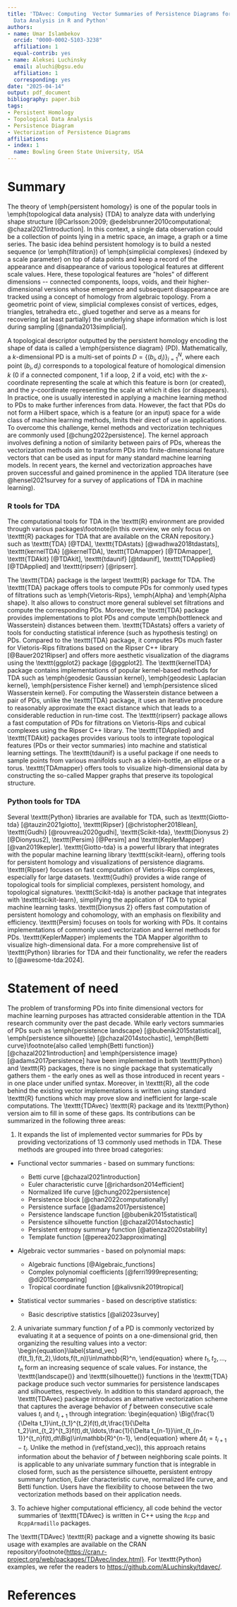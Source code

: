 ```yaml
---
title: 'TDAvec: Computing  Vector Summaries of Persistence Diagrams for Topological
  Data Analysis in R and Python'
authors:
- name: Umar Islambekov
  orcid: "0000-0002-5103-3238"
  affiliation: 1
  equal-contrib: yes
- name: Aleksei Luchinsky
  email: aluchi@bgsu.edu
  affiliation: 1
  corresponding: yes
date: "2025-04-14"
output: pdf_document
bibliography: paper.bib
tags:
- Persistent Homology
- Topological Data Analysis
- Persistence Diagram
- Vectorization of Persistence Diagrams
affiliations:
- index: 1
  name: Bowling Green State University, USA
---
```



# Summary

The theory of \emph{persistent homology} is one of the popular tools in \emph{topological data analysis} (TDA) to analyze data with underlying shape structure [@Carlsson:2009; @edelsbrunner2010computational; @chazal2021introduction]. In this context, a single data observation could be a collection of points lying in a metric space, an image, a graph or a time series. The basic idea behind persistent homology is to build a nested sequence (or \emph{filtration}) of \emph{simplicial complexes} (indexed by a scale parameter) on top of data points and keep a record of the appearance and disappearance of various topological features at different scale values. Here, these topological features are "holes" of different dimensions -- connected components, loops, voids, and their higher-dimensional versions whose emergence and subsequent disappearance are tracked using a concept of homology from algebraic topology. From a geometric point of view, simplicial complexes consist of vertices, edges, triangles, tetrahedra etc., glued together and serve as a means for recovering (at least partially) the underlying shape information which is lost during sampling [@nanda2013simplicial].

A topological descriptor outputted by the persistent homology encoding the shape of data is called a \emph{persistence diagram} (PD). Mathematically, a $k$-dimensional PD is a multi-set of points $D=\{(b_i,d_i)\}_{i=1}^N$, where each point $(b_i,d_i)$ corresponds to a topological feature of homological dimension $k$ (0 if a connected component, 1 if a loop, 2 if a void, etc) with the $x$-coordinate representing the scale at which this feature is born (or created), and the $y$-coordinate representing the scale at which it dies (or disappears). In practice, one is usually interested in applying a machine learning method to PDs to make further inferences from data. However, the fact that PDs do not form a Hilbert space, which is a feature (or an input) space for a wide class of machine learning methods, limits their direct of use in applications. To overcome this challenge, kernel methods and vectorization techniques are commonly used [@chung2022persistence]. The kernel approach involves defining a notion of similarity between pairs of PDs, whereas the vectorization methods aim to transform PDs into finite-dimensional feature vectors that can be used as input for many standard machine learning models. In recent years, the kernel and vectorization approaches have proven successful and gained  prominence in the applied TDA literature (see @hensel2021survey for a survey of applications of TDA in machine learning).   

### R tools for TDA
The computational tools for TDA in the \texttt{R} environment are provided through various packages\footnote{In this overview, we only focus on \texttt{R} packages for TDA that are available on the CRAN repository.} such as \texttt{TDA} [@TDA], \texttt{TDAstats} [@wadhwa2018tdastats], \texttt{kernelTDA} [@kernelTDA], \texttt{TDAmapper} [@TDAmapper], \texttt{TDAkit} [@TDAkit], \texttt{tdaunif} [@tdaunif], \texttt{TDApplied} [@TDApplied] and \texttt{ripserr} [@ripserr]. 

The \texttt{TDA} package is the largest \texttt{R} package for TDA. The \texttt{TDA} package offers tools to compute PDs for commonly used types of filtrations such as \emph{Vietoris-Rips}, \emph{Alpha} and \emph{Alpha shape}. It also allows to construct more general sublevel set filtrations and compute the corresponding PDs. Moreover, the \texttt{TDA} package provides implementations to plot PDs and compute \emph{bottleneck and Wasserstein} distances between them. \texttt{TDAstats} offers a variety of tools for conducting statistical inference (such as hypothesis testing) on PDs. Compared to the \texttt{TDA} package, it computes PDs much faster for Vietoris-Rips filtrations based on the Ripser C++ library [@Bauer2021Ripser] and offers more aesthetic visualization of the diagrams using the \texttt{ggplot2} package [@ggplot2]. The \texttt{kernelTDA} package contains implementations of popular kernel-based methods for TDA such as \emph{geodesic Gaussian kernel}, \emph{geodesic Laplacian kernel}, \emph{persistence Fisher kernel} and \emph{persistence sliced Wasserstein kernel}. For computing the Wasserstein distance between a pair of PDs, unlike the \texttt{TDA} package, it uses an iterative procedure to reasonably approximate the exact distance which that leads to a considerable reduction in run-time cost. The \texttt{ripserr} package allows a fast computation of PDs for filtrations on Vietoris-Rips and cubical complexes using the Ripser C++ library. The \texttt{TDApplied} and \texttt{TDAkit} packages provides various tools to integrate topological features (PDs or their vector summaries) into machine and statistical learning settings. The \texttt{tdaunif} is a useful package if one needs to sample points from various manifolds such as a klein-bottle, an ellipse or a torus. \texttt{TDAmapper} offers tools to visualize high-dimensional data by constructing the so-called Mapper graphs that preserve its topological structure.

### Python tools for TDA

Several \texttt{Python} libraries are available for TDA, such as \texttt{Giotto-tda} [@tauzin2021giotto], \texttt{Ripser} [@christopher2018lean], \texttt{Gudhi} [@rouvreau2020gudhi], \texttt{Scikit-tda}, \texttt{Dionysus 2} [@Dionysus2], \texttt{Persim} [@Persim] and \texttt{KeplerMapper} [@van2019kepler]. \texttt{Giotto-tda} is a powerful library that integrates with the popular machine learning library \texttt{scikit-learn}, offering tools for persistent homology and visualizations of persistence diagrams. \texttt{Ripser} focuses on fast computation of Vietoris-Rips complexes, especially for large datasets. \texttt{Gudhi} provides a wide range of topological tools for simplicial complexes, persistent homology, and topological signatures. \texttt{Scikit-tda} is another package that integrates with \texttt{scikit-learn}, simplifying the application of TDA to typical machine learning tasks. \texttt{Dionysus 2} offers fast computation of persistent homology and cohomology, with an emphasis on flexibility and efficiency. \texttt{Persim} focuses on tools for working with PDs. It contains implementations of commonly used vectorization and kernel methods for PDs. \texttt{KeplerMapper} implements the TDA Mapper algorithm to visualize high-dimensional data. For a more comprehensive list of \texttt{Python} libraries for TDA and their functionality, we refer the readers to [@awesome-tda:2024].

# Statement of need

The problem of transforming PDs into finite dimensional vectors for machine learning purposes has attracted considerable attention in the TDA research community over the past decade. While early vectors summaries of PDs such as \emph{persistence landscape} [@bubenik2015statistical], \emph{persistence silhouette} [@chazal2014stochastic], \emph{Betti curve}\footnote{also called \emph{Betti function}} [@chazal2021introduction] and \emph{persistence image} [@adams2017persistence] have been implemented in both \texttt{Python} and \texttt{R} packages, there is no single package that systematically gathers them - the early ones as well as those introduced in recent years - in one place under unified syntax. Moreover, in \texttt{R}, all the code behind the existing vector implementations is written using standard \texttt{R} functions which may prove slow and inefficient for large-scale computations. The \texttt{TDAvec} \texttt{R} package and its \texttt{Python} version aim to fill in some of these gaps. Its contributions can be summarized in the following three areas: 

1. It expands the list of implemented vector summaries for PDs by providing vectorizations of 13 commonly used methods in TDA. These methods are grouped into three broad categories:

  - Functional vector summaries - based on summary functions:
    - Betti curve [@chazal2021introduction]
    - Euler characteristic curve [@richardson2014efficient]
    - Normalized life curve [@chung2022persistence]
    - Persistence block  [@chan2022computationally]
    - Persistence surface [@adams2017persistence]
    - Persistence landscape function [@bubenik2015statistical]
    - Persistence silhouette function [@chazal2014stochastic]
    - Persistent entropy summary function [@atienza2020stability]
    - Template function [@perea2023approximating]

  - Algebraic vector summaries - based on polynomial maps:
    - Algebraic functions [@Algebraic_functions]
    - Complex polynomial coefficients [@ferri1999representing; @di2015comparing]
    - Tropical coordinate function [@kalivsnik2019tropical]
     
  - Statistical vector summaries - based on descriptive statistics:
    - Basic descriptive statistics [@ali2023survey]

2. A univariate summary function $f$ of a PD is commonly vectorized by evaluating it at a sequence of points on a one-dimensional grid, then organizing the resulting values into a vector:
\begin{equation}\label{stand_vec} (f(t_1),f(t_2),\ldots,f(t_n))\in\mathbb{R}^n, \end{equation}
where $t_1, t_2, \ldots, t_n$ form an increasing sequence of scale values. For instance, the \texttt{landscape()} and \texttt{silhouette()} functions in the \texttt{TDA} package produce such vector summaries for persistence landscapes and silhouettes, respectively.
In addition to this standard approach, the \texttt{TDAvec} package introduces an alternative vectorization scheme that captures the average behavior of $f$ between consecutive scale values $t_i$ and $t_{i+1}$ through integration:
\begin{equation} \Big(\frac{1}{\Delta t_1}\int_{t_1}^{t_2}f(t),dt,\frac{1}{\Delta t_2}\int_{t_2}^{t_3}f(t),dt,\ldots,\frac{1}{\Delta t_{n-1}}\int_{t_{n-1}}^{t_n}f(t),dt\Big)\in\mathbb{R}^{n-1}, \end{equation}
where $\Delta t_i = t_{i+1} - t_i$. Unlike the method in (\ref{stand_vec}), this approach retains information about the behavior of $f$ between neighboring scale points. It is applicable to any univariate summary function that is integrable in closed form, such as the persistence silhouette, persistent entropy summary function, Euler characteristic curve, normalized life curve, and Betti function. Users have the flexibility to choose between the two vectorization methods based on their application needs.

3. To achieve higher computational efficiency, all code behind the vector summaries of \texttt{TDAvec} is written in C++ using the `Rcpp` and `RcppArmadillo` packages. 

The \texttt{TDAvec} \texttt{R} package and a vignette showing its basic usage with examples are available on the CRAN repository\footnote{https://cran.r-project.org/web/packages/TDAvec/index.html}. For \texttt{Python} examples, we refer the readers to https://github.com/ALuchinsky/tdavec/.

# References
